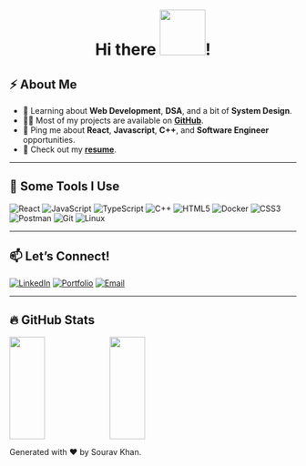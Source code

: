<h1 align="center"> Hi there <img src="https://i.pinimg.com/originals/8a/a4/59/8aa4595fb24b6ed585dddac4622b2445.gif" width="80">!</h1>

## ⚡️ About Me
- 🧐 Learning about **Web Development**, **DSA**, and a bit of **System Design**.
- 👨‍💻 Most of my projects are available on **[GitHub](https://github.com/souravkhan12)**.
- 💬 Ping me about **React**, **Javascript**, **C++**, and **Software Engineer** opportunities.
- 📙 Check out my **[resume](https://drive.google.com/file/d/10NOt1pn2CvI92vk-pyvlIH9reCUiz5UL/view?usp=sharing)**.
---

## 🚀 Some Tools I Use
![React](https://img.shields.io/badge/-React-61DAFB?style=flat&logo=react&logoColor=white)
![JavaScript](https://img.shields.io/badge/-JavaScript-F7DF1E?style=flat&logo=javascript&logoColor=black)
![TypeScript](https://img.shields.io/badge/-TypeScript-007ACC?style=flat&logo=typescript&logoColor=white)
![C++](https://img.shields.io/badge/-C++-00599C?style=flat&logo=c%2B%2B&logoColor=white)
![HTML5](https://img.shields.io/badge/-HTML5-E34F26?style=flat&logo=html5&logoColor=white)
![Docker](https://img.shields.io/badge/-Docker-2496ED?style=flat&logo=docker&logoColor=white)
![CSS3](https://img.shields.io/badge/-CSS3-1572B6?style=flat&logo=css3&logoColor=white)
![Postman](https://img.shields.io/badge/-Postman-FF6C37?style=flat&logo=postman&logoColor=white)
![Git](https://img.shields.io/badge/-Git-F05032?style=flat&logo=git&logoColor=white)
![Linux](https://img.shields.io/badge/-Linux-FCC624?style=flat&logo=linux&logoColor=black)

---

## 📫 Let’s Connect!
[![LinkedIn](https://img.shields.io/badge/-LinkedIn-0077B5?style=flat&logo=linkedin&logoColor=white)](https://www.linkedin.com/in/souravkhan1/)
[![Portfolio](https://img.shields.io/badge/-Portfolio-000000?style=flat&logo=github&logoColor=white)](https://github.com/souravkhan12)
[![Email](https://img.shields.io/badge/-Email-EA4335?style=flat&logo=gmail&logoColor=white)](mailto:souravkhan654@gmail.com)

---
## 🔥 GitHub Stats
<div style="display: flex; align-items: flex-start;">
  <img src="https://github-readme-stats.vercel.app/api?username=souravkhan12&show_icons=true&theme=radical" width="35%" height="180px" />
  <img src="https://github-readme-stats.vercel.app/api/top-langs/?username=souravkhan12&layout=compact&theme=radical" width="35%" height="180px" />
</div>


Generated with ❤️ by Sourav Khan.
